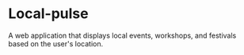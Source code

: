 # Local-pulse
A web application that displays local events, workshops, and festivals based on the user's location.
